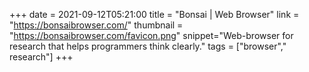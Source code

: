 +++
date = 2021-09-12T05:21:00
title = "Bonsai | Web Browser"
link = "https://bonsaibrowser.com/"
thumbnail = "https://bonsaibrowser.com/favicon.png"
snippet="Web-browser for research that helps programmers think clearly."
tags = ["browser"," research"]
+++
